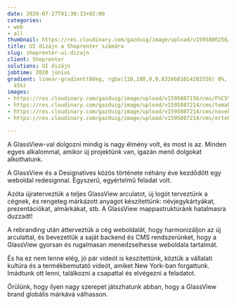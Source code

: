 ```yaml
---
date: 2020-07-27T01:30:33+02:00
categories:
- web
- all
thumbnail: https://res.cloudinary.com/gazduig/image/upload/v1595806256/cms/Frame_4_cmk1ek.webp
title: UI dizájn a Shoprenter számára
slug: shoprenter-ui-dizajn
client: Shoprenter
solutions: UI dizájn
jobtime: 2020 június
gradient: linear-gradient(0deg, rgba(110,180,0,0.8326681014202556) 0%, rgba(53,149,130,0)
  45%)
images:
- https://res.cloudinary.com/gazduig/image/upload/v1595807156/cms/F%C5%91oldal-01_wbvgxe.jpg
- https://res.cloudinary.com/gazduig/image/upload/v1595807214/cms/temak_ajacd5.png
- https://res.cloudinary.com/gazduig/image/upload/v1595807214/cms/noveked_fr9m94.png
- https://res.cloudinary.com/gazduig/image/upload/v1595807214/cms/ertekes_rkl0lg.png

---
```

A GlassView-val dolgozni mindig is nagy élmény volt, és most is az. Minden egyes alkalommal, amikor új projektünk van, igazán menő dolgokat alkothatunk.

A GlassView és a Designatives közös története néhány éve kezdődött egy weboldal redesignnal. Egyszerű, egyértelmű feladat volt.

Azóta újraterveztük a teljes GlassView arculatot, új logót terveztünk a cégnek, és rengeteg márkázott anyagot készítettünk: névjegykártyákat, prezentációkat, almárkákat, stb. A GlassView mappastruktúránk hatalmasra duzzadt!

A rebranding után átterveztük a cég weboldalát, hogy harmonizáljon az új arculattal, és bevezettük a saját backend és CMS rendszerünket, hogy a GlassView gyorsan és rugalmasan menedzselhesse weboldala tartalmát.

És ha ez nem lenne elég, jó pár videót is készítettünk, köztük a vállalati kultúra és a termékbemutató videót, amiket New York-ban forgattunk. Imádtunk ott lenni, találkozni a csapattal és elvégezni a feladatot.

Örülünk, hogy ilyen nagy szerepet játszhatunk abban, hogy a GlassView brand globális márkává válhasson.